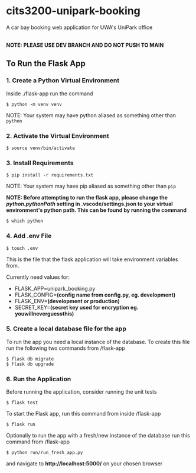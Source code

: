 # cits3200-unipark-booking
A car bay booking web application for UWA's UniPark office
<br><br>

**NOTE: PLEASE USE DEV BRANCH AND DO NOT PUSH TO MAIN**

## To Run the Flask App

### 1. Create a Python Virtual Environment
Inside ./flask-app run the command

`$ python -m venv venv`

NOTE: Your system may have python aliased as something other than `python`

### 2. Activate the Virtual Environment
`$ source venv/bin/activate`

### 3. Install Requirements
`$ pip install -r requirements.txt`

NOTE: Your system may have pip aliased as something other than `pip`

**NOTE: Before attempting to run the flask app, please change the 
*python.pythonPath* setting in .vscode/settings.json to your virtual environment's python path. This can be found by running the command**  

`$ which python`

### 4. Add .env File
`$ touch .env`

This is the file that the flask application will take environment variables from.

Currently need values for:
- FLASK_APP=unipark_booking.py
- FLASK_CONFIG=**(config name from config.py, eg. development)**
- FLASK_ENV=**(development or production)**
- SECRET_KEY=**(secret key used for encryption eg. youwillneverguessthis)**

### 5. Create a local database file for the app 
To run the app you need a local instance of the database. To create this file run the following two commands from /flask-app

`$ flask db migrate`  
`$ flask db upgrade`

### 6. Run the Application
Before running the application, consider running the unit tests

`$ flask test`

To start the Flask app, run this command from inside /flask-app

`$ flask run`

Optionally to run the app with a fresh/new instance of the database run this command from /flask-app

`$ python run/run_fresh_app.py`

and navigate to **http://localhost:5000/** on your chosen browser
